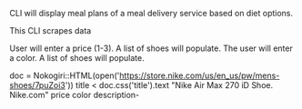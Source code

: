 
CLI will display meal plans of a meal delivery service based on diet options.

This CLI scrapes data


User will enter a price (1-3). A list of shoes will populate. The user will enter a color. A list of shoes will populate.


doc = Nokogiri::HTML(open('https://store.nike.com/us/en_us/pw/mens-shoes/7puZoi3'))
title < doc.css('title').text "Nike Air Max 270 iD Shoe. Nike.com"
price
color
description-

